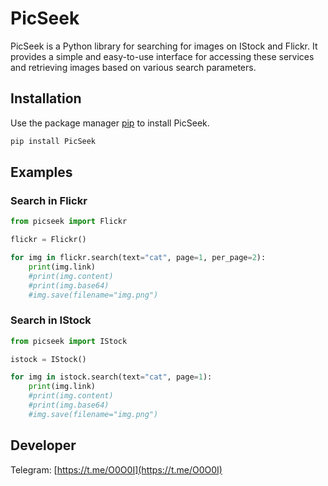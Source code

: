 # PicSeek

PicSeek is a Python library for searching for images on IStock and Flickr. It provides a simple and easy-to-use interface for accessing these services and retrieving images based on various search parameters.

## Installation

Use the package manager [pip](https://pip.pypa.io/en/stable/) to install PicSeek.

```bash
pip install PicSeek
```

## Examples
### Search in Flickr
``` python
from picseek import Flickr

flickr = Flickr()

for img in flickr.search(text="cat", page=1, per_page=2):
	print(img.link)
	#print(img.content)
	#print(img.base64)
	#img.save(filename="img.png")
```

### Search in IStock
``` python
from picseek import IStock

istock = IStock()

for img in istock.search(text="cat", page=1):
	print(img.link)
	#print(img.content)
	#print(img.base64)
	#img.save(filename="img.png")
```

## Developer
Telegram: [https://t.me/O0O0I](https://t.me/O0O0I)
